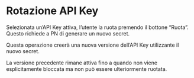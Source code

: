 # Rotazione API Key

Selezionata un’API Key attiva, l’utente la ruota premendo il bottone “Ruota”. Questo richiede a PN di generare un nuovo secret.

Questa operazione creerà una nuova versione dell’API Key utilizzante il nuovo secret.

La versione precedente rimane attiva fino a quando non viene esplicitamente bloccata ma non può essere ulteriormente ruotata.
